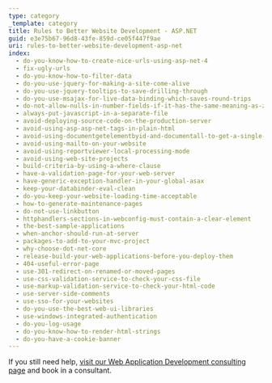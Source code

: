 ```yaml
---
type: category
_template: category
title: Rules to Better Website Development - ASP.NET
guid: e3e75b67-96d8-43fe-859d-ce05f447f9ae
uri: rules-to-better-website-development-asp-net
index:
  - do-you-know-how-to-create-nice-urls-using-asp-net-4
  - fix-ugly-urls
  - do-you-know-how-to-filter-data
  - do-you-use-jquery-for-making-a-site-come-alive
  - do-you-use-jquery-tooltips-to-save-drilling-through
  - do-you-use-msajax-for-live-data-binding-which-saves-round-trips
  - do-not-allow-nulls-in-number-fields-if-it-has-the-same-meaning-as-zero
  - always-put-javascript-in-a-separate-file
  - avoid-deploying-source-code-on-the-production-server
  - avoid-using-asp-asp-net-tags-in-plain-html
  - avoid-using-documentgetelementbyid-and-documentall-to-get-a-single-element
  - avoid-using-mailto-on-your-website
  - avoid-using-reportviewer-local-processing-mode
  - avoid-using-web-site-projects
  - build-criteria-by-using-a-where-clause
  - have-a-validation-page-for-your-web-server
  - have-generic-exception-handler-in-your-global-asax
  - keep-your-databinder-eval-clean
  - do-you-keep-your-website-loading-time-acceptable
  - how-to-generate-maintenance-pages
  - do-not-use-linkbutton
  - httphandlers-sections-in-webconfig-must-contain-a-clear-element
  - the-best-sample-applications
  - when-anchor-should-run-at-server
  - packages-to-add-to-your-mvc-project
  - why-choose-dot-net-core
  - release-build-your-web-applications-before-you-deploy-them
  - 404-useful-error-page
  - use-301-redirect-on-renamed-or-moved-pages
  - use-css-validation-service-to-check-your-css-file
  - use-markup-validation-service-to-check-your-html-code
  - use-server-side-comments
  - use-sso-for-your-websites
  - do-you-use-the-best-web-ui-libraries
  - use-windows-integrated-authentication
  - do-you-log-usage
  - do-you-know-how-to-render-html-strings
  - do-you-have-a-cookie-banner
---
```


If you still need help, [visit our Web Application Development consulting page](https://www.ssw.com.au/ssw/Consulting/Web-Applications.aspx) and book in a consultant.
